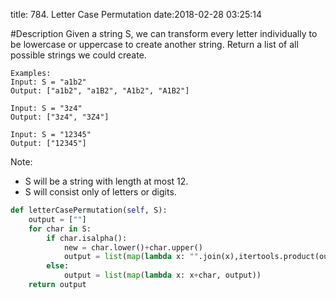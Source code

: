 title: 784. Letter Case Permutation
date:2018-02-28 03:25:14

#Description
Given a string S, we can transform every letter individually to be lowercase or uppercase to create another string.  Return a list of all possible strings we could create.

```
Examples:
Input: S = "a1b2"
Output: ["a1b2", "a1B2", "A1b2", "A1B2"]

Input: S = "3z4"
Output: ["3z4", "3Z4"]

Input: S = "12345"
Output: ["12345"]
```
Note:
- S will be a string with length at most 12.
- S will consist only of letters or digits.

```python
def letterCasePermutation(self, S):
    output = [""]
    for char in S:
        if char.isalpha():
            new = char.lower()+char.upper()
            output = list(map(lambda x: "".join(x),itertools.product(output,new)))
        else:
            output = list(map(lambda x: x+char, output))
    return output
```